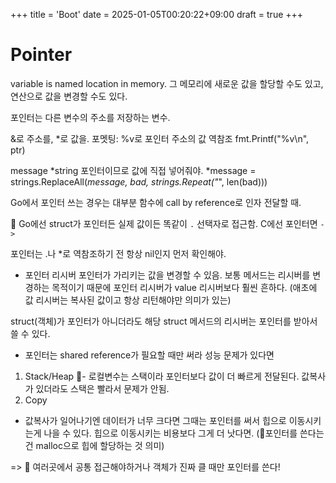 +++
title = 'Boot'
date = 2025-01-05T00:20:22+09:00
draft = true
+++
# Pointer
variable is named location in memory.
그 메모리에 새로운 값을 할당할 수도 있고,
연산으로 값을 변경할 수도 있다.

포인터는 다른 변수의 주소를 저장하는 변수.

&로 주소를,
*로 값을. 
포멧팅: %v로 포인터 주소의 값 역참조 
fmt.Printf("%v\n", ptr)

message *string
포인터이므로 값에 직접 넣어줘야. 
*message = strings.ReplaceAll(*message, bad, strings.Repeat("*", len(bad)))

Go에서 포인터 쓰는 경우는 대부분 함수에 call by reference로 인자 전달할 때.

🔴 Go에선 struct가 포인터든 실제 값이든 똑같이 `.` 선택자로 접근함.
C에선 포인터면 `->`

포인터는 .나 *로 역참조하기 전 항상 nil인지 먼저 확인해야.


* 포인터 리시버
포인터가 가리키는 값을 변경할 수 있음.
보통 메서드는 리시버를 변경하는 목적이기 때문에
포인터 리시버가 value 리시버보다 훨씬 흔하다.
(애초에 값 리시버는 복사된 값이고 항상 리턴해야만 의미가 있는)

struct(객체)가 포인터가 아니더라도
해당 struct 메서드의 리시버는 포인터를 받아서 쓸 수 있다. 

* 포인터는 shared reference가 필요할 때만 써라
성능 문제가 있다면
1. Stack/Heap
🔺- 로컬변수는 스택이라 포인터보다 값이 더 빠르게 전달된다.
값복사가 있더라도 스택은 빨라서 문제가 안됨. 
2. Copy
- 값복사가 일어나기엔 데이터가 너무 크다면 그때는 포인터를 써서 힙으로 이동시키는게 나을 수 있다.
힙으로 이동시키는 비용보다 그게 더 낫다면.
(🔺포인터를 쓴다는건 malloc으로 힙에 할당하는 것 의미)

=> 🔴 여러곳에서 공통 접근해야하거나 객체가 진짜 클 때만 포인터를 쓴다!


